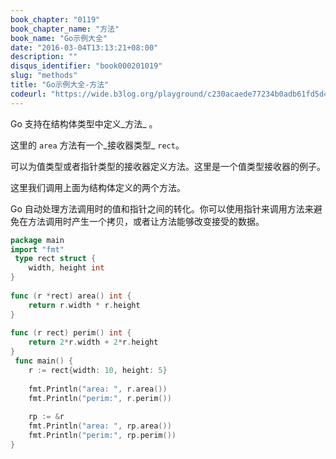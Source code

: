 ```yaml
---
book_chapter: "0119"
book_chapter_name: "方法"
book_name: "Go示例大全"
date: "2016-03-04T13:13:21+08:00"
description: ""
disqus_identifier: "book000201019"
slug: "methods"
title: "Go示例大全-方法"
codeurl: "https://wide.b3log.org/playground/c230acaede77234b0adb61fd5d4af1ba.go"
---
```

 
Go 支持在结构体类型中定义_方法_ 。







这里的 `area` 方法有一个_接收器类型_ `rect`。

可以为值类型或者指针类型的接收器定义方法。这里是一个值类型接收器的例子。



这里我们调用上面为结构体定义的两个方法。

Go 自动处理方法调用时的值和指针之间的转化。你可以使用指针来调用方法来避免在方法调用时产生一个拷贝，或者让方法能够改变接受的数据。
 

```Go
package main  
import "fmt"  
 type rect struct {
    width, height int
}  
 
func (r *rect) area() int {
    return r.width * r.height
}  
 
func (r rect) perim() int {
    return 2*r.width + 2*r.height
}  
 func main() {
    r := rect{width: 10, height: 5}  
 
    fmt.Println("area: ", r.area())
    fmt.Println("perim:", r.perim())  
 
    rp := &r
    fmt.Println("area: ", rp.area())
    fmt.Println("perim:", rp.perim())
}  
```
